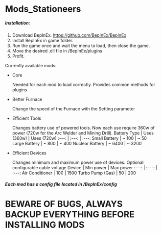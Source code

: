 # Mods_Stationeers

##### Installation:

1. Download BepInEx. https://github.com/BepInEx/BepInEx
2. Install BepInEx in game folder.
3. Run the game once and wait the menu to load, then close the game.
4. Move the desired <Plugin>.dll file in <Game Folder>/BepInEx/plugins
5. Profit.

Currently available mods: 

* Core
  
  Needed for each mod to load correctly. Provides common methods for plugins
  
* Better Furnace

  Change the speed of the Furnace with the Setting parameter

* Efficient Tools
  
  Changes battery use of powered tools. Now each use require 360w of power (720w for the Arc Welder and Mining Drill).
  Battery Type | Uses (360w) | Uses (720w)
  :---: | :---: | :---:
  Small Battery | ~ 100 | ~ 50
  Large Battery | ~ 800 | ~ 400
  Nuclear Battery | ~ 6400 | ~ 3200

* Efficient Devices
  
  Changes minimum and maximum power use of devices. Optional configurable cable voltage
  Device | Min power | Max power
  :---: | :---: | :---:
  Air Conditioner | 100 | 1500
  Turbo Pump (Gas) | 50 | 200
  
##### Each mod has a config file located in <GameFolder>/BepInEx/config

# **BEWARE OF BUGS, ALWAYS BACKUP EVERYTHING BEFORE INSTALLING MODS**
